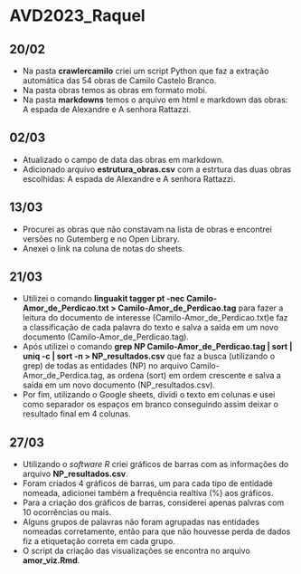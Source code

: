 # AVD2023_Raquel

## 20/02
- Na pasta **crawlercamilo** criei um script Python que faz a extração automática das 54 obras de Camilo Castelo Branco.
- Na pasta obras temos as obras em formato mobi. 
- Na pasta **markdowns** temos o arquivo em html e markdown das obras: A espada de Alexandre e A senhora Rattazzi.

## 02/03
- Atualizado o campo de data das obras em markdown.
- Adicionado arquivo **estrutura_obras.csv** com a estrtura das duas obras escolhidas: A espada de Alexandre e A senhora Rattazzi.

## 13/03
- Procurei as obras que não constavam na lista de obras e encontrei versões no Gutemberg e no Open Library.
- Anexei o link na coluna de notas do sheets.

## 21/03
- Utilizei o comando **linguakit tagger pt -nec Camilo-Amor_de_Perdicao.txt > Camilo-Amor_de_Perdicao.tag** para fazer a leitura do documento de interesse (Camilo-Amor_de_Perdicao.txt)e faz a classificação de cada palavra do texto e salva a saída em um novo documento (Camilo-Amor_de_Perdicao.tag).
- Após utilizei o comando **grep NP Camilo-Amor_de_Perdicao.tag | sort | uniq -c | sort -n > NP_resultados.csv** que faz a busca (utilizando o grep) de todas as entidades (NP) no arquivo Camilo-Amor_de_Perdica.tag, as ordena (sort) em ordem crescente e salva a saída em um novo documento (NP_resultados.csv).
- Por fim, utilizando o Google sheets, dividi o texto em colunas e usei como separador os espaços em branco conseguindo assim deixar o resultado final em 4 colunas.

## 27/03
- Utilizando o *software R* criei gráficos de barras com as informações do arquivo **NP_resultados.csv**.
- Foram criados 4 gráficos de barras, um para cada tipo de entidade nomeada, adicionei também a frequência realtiva (%) aos gráficos.
- Para a criação dos gráficos de barras, considerei apenas palvras com 10 ocorrências ou mais.
- Alguns grupos de palavras não foram agrupadas nas entidades nomeadas corretamente, então para que não houvesse perda de dados fiz a etiquetação correta em cada grupo.
- O script da criação das visualizações se encontra no arquivo **amor_viz.Rmd**.
